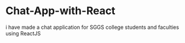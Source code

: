 # Chat-App-with-React
i have made a chat application for SGGS college students and faculties using ReactJS
